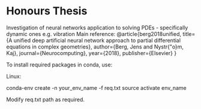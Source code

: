 # Honours Thesis
Investigation of neural networks application to solving PDEs - specifically dynamic ones e.g. vibration
Main reference: 
@article{berg2018unified,
  title={A unified deep artificial neural network approach to partial differential equations in complex geometries},
  author={Berg, Jens and Nystr{\"o}m, Kaj},
  journal={Neurocomputing},
  year={2018},
  publisher={Elsevier}
}

To install required packages in conda, use:

Linux:

conda-env create -n your_env_name -f req.txt
source activate env_name

Modify req.txt path as required. 


